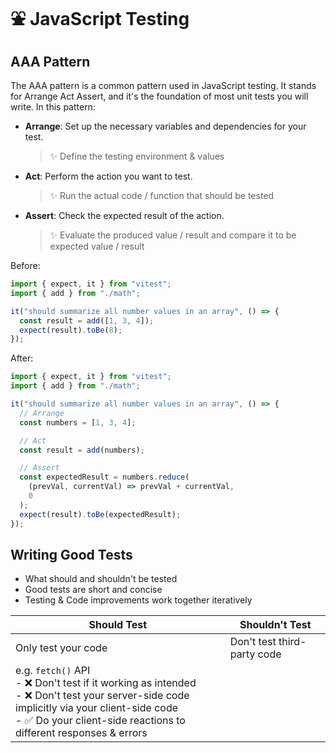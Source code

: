 # ⛲ JavaScript Testing

## AAA Pattern

The AAA pattern is a common pattern used in JavaScript testing. It stands for Arrange
Act Assert, and it's the foundation of most unit tests you will write. In this
pattern:

- **Arrange**: Set up the necessary variables and dependencies for your test.

  > ✨ Define the testing environment & values

- **Act**: Perform the action you want to test.

  > ✨ Run the actual code / function that should be tested

- **Assert**: Check the expected result of the action.
  > ✨ Evaluate the produced value / result and compare it to be expected value / result

Before:

```javascript
import { expect, it } from "vitest";
import { add } from "./math";

it("should summarize all number values in an array", () => {
  const result = add([1, 3, 4]);
  expect(result).toBe(8);
});
```

After:

```javascript
import { expect, it } from "vitest";
import { add } from "./math";

it("should summarize all number values in an array", () => {
  // Arrange
  const numbers = [1, 3, 4];

  // Act
  const result = add(numbers);

  // Assert
  const expectedResult = numbers.reduce(
    (prevVal, currentVal) => prevVal + currentVal,
    0
  );
  expect(result).toBe(expectedResult);
});
```

## Writing Good Tests

- What should and shouldn't be tested
- Good tests are short and concise
- Testing & Code improvements work together iteratively

| Should Test                                                                                                                                                                                                                    | Shouldn't Test              |
| ------------------------------------------------------------------------------------------------------------------------------------------------------------------------------------------------------------------------------ | --------------------------- |
| Only test your code                                                                                                                                                                                                            | Don't test third-party code |
| e.g. `fetch()` API <br/> - ❌ Don't test if it working as intended <br /> - ❌ Don't test your server-side code implicitly via your client-side code <br /> - ✅ Do your client-side reactions to different responses & errors |                             |
